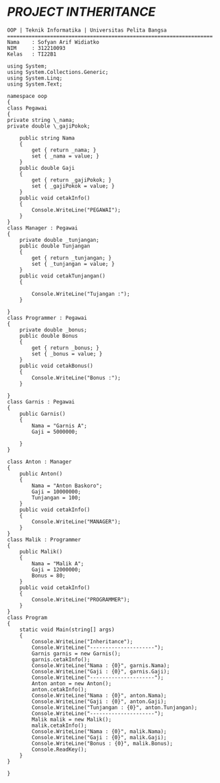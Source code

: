 # _**PROJECT INTHERITANCE**_

    OOP | Teknik Informatika | Universitas Pelita Bangsa
    ===================================================================
    Nama    : Sofyan Arif Widiatko
    NIM     : 312210093
    Kelas   : TI22B1

    using System;
    using System.Collections.Generic;
    using System.Linq;
    using System.Text;

    namespace oop
    {
    class Pegawai
    {
    private string \_nama;
    private double \_gajiPokok;

        public string Nama
        {
            get { return _nama; }
            set { _nama = value; }
        }
        public double Gaji
        {
            get { return _gajiPokok; }
            set { _gajiPokok = value; }
        }
        public void cetakInfo()
        {
            Console.WriteLine("PEGAWAI");
        }
    }
    class Manager : Pegawai
    {
        private double _tunjangan;
        public double Tunjangan
        {
            get { return _tunjangan; }
            set { _tunjangan = value; }
        }
        public void cetakTunjangan()
        {

            Console.WriteLine("Tujangan :");
        }

    }
    class Programmer : Pegawai
    {
        private double _bonus;
        public double Bonus
        {
            get { return _bonus; }
            set { _bonus = value; }
        }
        public void cetakBonus()
        {
            Console.WriteLine("Bonus :");
        }

    }
    class Garnis : Pegawai
    {
        public Garnis()
        {
            Nama = "Garnis A";
            Gaji = 5000000;

        }
    }

    class Anton : Manager
    {
        public Anton()
        {
            Nama = "Anton Baskoro";
            Gaji = 10000000;
            Tunjangan = 100;
        }
        public void cetakInfo()
        {
            Console.WriteLine("MANAGER");
        }
    }
    class Malik : Programmer
    {
        public Malik()
        {
            Nama = "Malik A";
            Gaji = 12000000;
            Bonus = 80;
        }
        public void cetakInfo()
        {
            Console.WriteLine("PROGRAMMER");
        }
    }
    class Program
    {
        static void Main(string[] args)
        {
            Console.WriteLine("Inheritance");
            Console.WriteLine("---------------------");
            Garnis garnis = new Garnis();
            garnis.cetakInfo();
            Console.WriteLine("Nama : {0}", garnis.Nama);
            Console.WriteLine("Gaji : {0}", garnis.Gaji);
            Console.WriteLine("---------------------");
            Anton anton = new Anton();
            anton.cetakInfo();
            Console.WriteLine("Nama : {0}", anton.Nama);
            Console.WriteLine("Gaji : {0}", anton.Gaji);
            Console.WriteLine("Tunjangan : {0}", anton.Tunjangan);
            Console.WriteLine("---------------------");
            Malik malik = new Malik();
            malik.cetakInfo();
            Console.WriteLine("Nama : {0}", malik.Nama);
            Console.WriteLine("Gaji : {0}", malik.Gaji);
            Console.WriteLine("Bonus : {0}", malik.Bonus);
            Console.ReadKey();
        }
    }

    }
